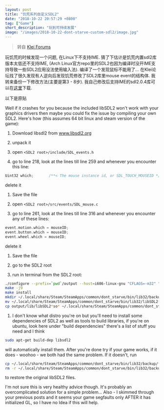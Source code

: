 ```yaml
---
layout: post
title: "饥荒系列自定义SDL2"
date: "2018-10-22 20:57:29 +0800"
tag: ["Game"]
short_description: "玩到可持续发展"
image: "/images/2018-10-22-dont-starve-custom-sdl2/image.jpg"
---
```


> 转自 [Klei Forums](https://forums.kleientertainment.com/forums/topic/30218-crash-on-linux-steam-without-error/?do=findComment&comment=387425)

玩饥荒的时候发现一个问题, 在Linux下不支持IME. 猜了下估计是饥荒内置sdl2库版本太低还不支持IME, (Arch Linux官方repo里的SDL2也因为编译时没开IME支持导致一些SDL2应用没法使用输入法). 编译了一个发现鼠标不能用了... 在Klei论坛找了很久发现有人逆向后发现饥荒修改了SDL2库里mouse event的结构体. 我转来备份一下修改方法(主要是第3 - 8步). 我自己修改后支持IME的sdl2.0.4库可以在[这里](https://mega.nz/#!1gIXCaBb!MGLQfMJEcX3sAoAyo-K6SCochTMmSEBa4Dqa7D8D3Bk)下载.

以下是原贴

Well if it crashes for you because the included libSDL2 won't work with your graphics drivers then maybe you could fix the issue by compiling your own SDL2. Here's how (this assumes 64 bit linux and steam version of the game):

1. ​Download libsdl2 from www.libsdl2.org

1. unpack it

1. open `<SDL2 root>/include/SDL_events.h`

1. go to line 218, look at the lines till line 259 and whenever you encounter this line:
  ``` c
  Uint32 which;       /**< The mouse instance id, or SDL_TOUCH_MOUSEID */
  ```
  ​delete it

1. Save the file

1. open `<SDL2 root>/src/events/SDL_mouse.c`

1. go to line 261, look at the lines till line 316 and whenever you encounter any of these lines:
  ``` c
  event.motion.which = mouseID;
  event.button.which = mouseID;
  event.wheel.which = mouseID;
  ```
  ​delete it
  
1. Save the file

1. go to the SDL2 root

1. run in terminal from the SDL2 root:
  ``` sh
  ./configure --prefix=`pwd`/output --host=i686-linux-gnu "CFLAGS=-m32" "CXXFLAGS=-m32" "LDFLAGS=-m32"
  make -j9
  make install
  mkdir ~/.local/share/Steam/SteamApps/common/dont_starve/bin/lib32/backup
  mv ~/.local/share/Steam/SteamApps/common/dont_starve/bin/lib32/libSDL2*so* ~/.local/share/Steam/SteamApps/common/dont_starve/bin/lib32/backup/
  cp output/lib/libSDL2*so* ~/.local/share/Steam/SteamApps/common/dont_starve/bin/lib32/
  ```

1. I don't know what distro you're on but you'll need to install some dependencies of SDL2 as well as tools to build libraries, if you're on ubuntu, look here under "build dependencies" there's a list of stuff you need and I think
  ``` sh
  sudo apt-get build-dep libsdl2
  ```
  will automatically install them. After you're done try if your game works, if it does - woohoo - we both had the same problem. If it doesn't, run
  ``` sh
  cp ~/.local/share/Steam/SteamApps/common/dont_starve/bin/lib32/backup/* ~/.local/share/Steam/SteamApps/common/dont_starve/bin/lib32/
  rm -r ~/.local/share/Steam/SteamApps/common/dont_starve/bin/lib32/backup
  ```
  to restore the original libSDL2 files.

​I'm not sure this is very healthy advice though. It's probably an overcomplicated solution for a simple problem... Also - I skimmed through your previous posts and it seems your game segfaults only AFTER it has initialized GL, so I have no Idea if this will help.